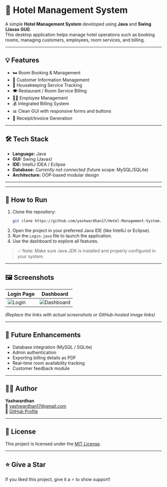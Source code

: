 # 🏨 Hotel Management System

A simple **Hotel Management System** developed using **Java** and **Swing (Javax GUI)**.  
This desktop application helps manage hotel operations such as booking rooms, managing customers, employees, room services, and billing.

---

## 💡 Features

- 🛏️ Room Booking & Management  
- 👥 Customer Information Management  
- 🧹 Housekeeping Service Tracking  
- 🍽️ Restaurant / Room Service Billing  
- 🧑‍💼 Employee Management  
- 💰 Integrated Billing System  
- 📊 Clean GUI with responsive forms and buttons  
- 🧾 Receipt/Invoice Generation

---

## 🛠️ Tech Stack

- **Language:** Java  
- **GUI:** Swing (Javax)  
- **IDE:** IntelliJ IDEA / Eclipse  
- **Database:** *Currently not connected* (future scope: MySQL/SQLite)  
- **Architecture:** OOP-based modular design

---


---

## 🚀 How to Run

1. Clone the repository:
    ```bash
    git clone https://github.com/yashwardhan17/Hotel-Management-System.git
    ```
2. Open the project in your preferred Java IDE (like IntelliJ or Eclipse).
3. Run the `Login.java` file to launch the application.
4. Use the dashboard to explore all features.

> ✅ Note: Make sure Java JDK is installed and properly configured in your system.

---

## 🖼️ Screenshots

| Login Page | Dashboard |
|------------|-----------|
| ![Login](https://github.com/yashwardhan17/Hotel-Management-System/assets/1234567890/login.png) | ![Dashboard](https://github.com/yashwardhan17/Hotel-Management-System/assets/1234567890/dashboard.png) |

_(Replace the links with actual screenshots or GitHub-hosted image links)_

---

## 🔮 Future Enhancements

- Database integration (MySQL / SQLite)
- Admin authentication
- Exporting billing details as PDF
- Real-time room availability tracking
- Customer feedback module

---

## 👨‍💻 Author

**Yashwardhan**  
📧 yashwardhan17@gmail.com  
🔗 [GitHub Profile](https://github.com/yashwardhan17)

---

## 📄 License

This project is licensed under the [MIT License](LICENSE).

---

## ⭐️ Give a Star

If you liked this project, give it a ⭐️ to show support!


